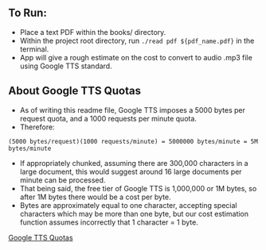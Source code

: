 ## To Run:

* Place a text PDF within the books/ directory.
* Within the project root directory, run `./read pdf ${pdf_name.pdf}` in the terminal.
* App will give a rough estimate on the cost to convert to audio .mp3 file using Google TTS standard.


## About Google TTS Quotas

* As of writing this readme file, Google TTS imposes a 5000 bytes per request quota, and a 1000 requests per minute quota.
* Therefore:

```
(5000 bytes/request)(1000 requests/minute) = 5000000 bytes/minute = 5M bytes/minute
```

* If appropriately chunked, assuming there are 300,000 characters in a large document, this would suggest around 16 large documents per minute can be processed.
* That being said, the free tier of Google TTS is 1,000,000 or 1M bytes, so after 1M bytes there would be a cost per byte.
* Bytes are approximately equal to one character, accepting special characters which may be more than one byte, but our cost estimation function assumes incorrectly that 1 character = 1 byte.


[Google TTS Quotas](https://cloud.google.com/text-to-speech/quotas)